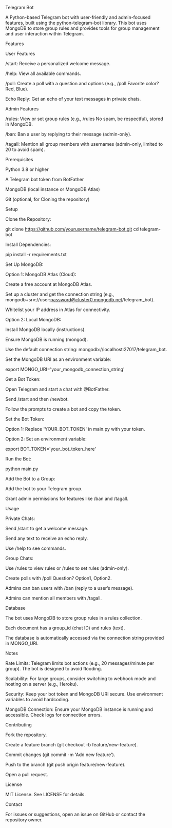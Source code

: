 Telegram Bot

A Python-based Telegram bot with user-friendly and admin-focused features, built using the python-telegram-bot library. This bot uses MongoDB to store group rules and provides tools for group management and user interaction within Telegram.

Features

User Features





/start: Receive a personalized welcome message.



/help: View all available commands.



/poll: Create a poll with a question and options (e.g., /poll Favorite color? Red, Blue).



Echo Reply: Get an echo of your text messages in private chats.

Admin Features





/rules: View or set group rules (e.g., /rules No spam, be respectful), stored in MongoDB.



/ban: Ban a user by replying to their message (admin-only).



/tagall: Mention all group members with usernames (admin-only, limited to 20 to avoid spam).

Prerequisites





Python 3.8 or higher



A Telegram bot token from BotFather



MongoDB (local instance or MongoDB Atlas)



Git (optional, for Cloning the repository)

Setup





Clone the Repository:

git clone https://github.com/yourusername/telegram-bot.git
cd telegram-bot



Install Dependencies:

pip install -r requirements.txt



Set Up MongoDB:





Option 1: MongoDB Atlas (Cloud):





Create a free account at MongoDB Atlas.



Set up a cluster and get the connection string (e.g., mongodb+srv://user:password@cluster0.mongodb.net/telegram_bot).



Whitelist your IP address in Atlas for connectivity.



Option 2: Local MongoDB:





Install MongoDB locally (instructions).



Ensure MongoDB is running (mongod).



Use the default connection string: mongodb://localhost:27017/telegram_bot.



Set the MongoDB URI as an environment variable:

export MONGO_URI='your_mongodb_connection_string'



Get a Bot Token:





Open Telegram and start a chat with @BotFather.



Send /start and then /newbot.



Follow the prompts to create a bot and copy the token.



Set the Bot Token:





Option 1: Replace 'YOUR_BOT_TOKEN' in main.py with your token.



Option 2: Set an environment variable:

export BOT_TOKEN='your_bot_token_here'



Run the Bot:

python main.py



Add the Bot to a Group:





Add the bot to your Telegram group.



Grant admin permissions for features like /ban and /tagall.

Usage





Private Chats:





Send /start to get a welcome message.



Send any text to receive an echo reply.



Use /help to see commands.



Group Chats:





Use /rules to view rules or /rules <text> to set rules (admin-only).



Create polls with /poll Question? Option1, Option2.



Admins can ban users with /ban (reply to a user’s message).



Admins can mention all members with /tagall.

Database





The bot uses MongoDB to store group rules in a rules collection.



Each document has a group_id (chat ID) and rules (text).



The database is automatically accessed via the connection string provided in MONGO_URI.

Notes





Rate Limits: Telegram limits bot actions (e.g., 20 messages/minute per group). The bot is designed to avoid flooding.



Scalability: For large groups, consider switching to webhook mode and hosting on a server (e.g., Heroku).



Security: Keep your bot token and MongoDB URI secure. Use environment variables to avoid hardcoding.



MongoDB Connection: Ensure your MongoDB instance is running and accessible. Check logs for connection errors.

Contributing





Fork the repository.



Create a feature branch (git checkout -b feature/new-feature).



Commit changes (git commit -m 'Add new feature').



Push to the branch (git push origin feature/new-feature).



Open a pull request.

License

MIT License. See LICENSE for details.

Contact

For issues or suggestions, open an issue on GitHub or contact the repository owner.
